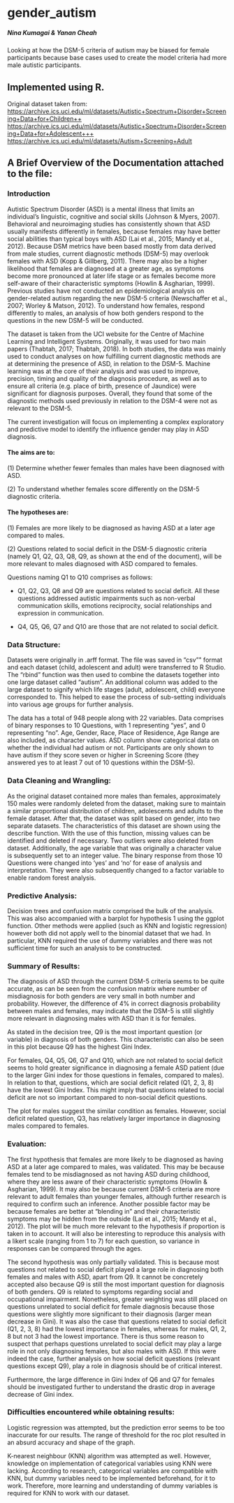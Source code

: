 # gender_autism
##### Nina Kumagai & Yanan Cheah


Looking at how the DSM-5 criteria of autism may be biased for female participants because base cases used to create the model criteria had more male autistic participants. 


## Implemented using R.


Original dataset taken from: 
https://archive.ics.uci.edu/ml/datasets/Autistic+Spectrum+Disorder+Screening+Data+for+Children++
https://archive.ics.uci.edu/ml/datasets/Autistic+Spectrum+Disorder+Screening+Data+for+Adolescent+++ 
https://archive.ics.uci.edu/ml/datasets/Autism+Screening+Adult


## A Brief Overview of the Documentation attached to the file:

### Introduction

Autistic Spectrum Disorder (ASD) is a mental illness that limits an individual’s linguistic,
cognitive and social skills (Johnson & Myers, 2007). Behavioral and neuroimaging studies
has consistently shown that ASD usually manifests differently in females, because
females may have better social abilities than typical boys with ASD (Lai et al., 2015;
Mandy et al., 2012). Because DSM metrics have been based mostly from data derived
from male studies, current diagnostic methods (DSM-5) may overlook females with ASD
(Kopp & Gillberg, 2011). There may also be a higher likelihood that females are
diagnosed at a greater age, as symptoms become more pronounced at later life stage or
as females become more self-aware of their characteristic symptoms (Howlin &
Asgharian, 1999). Previous studies have not conducted an epidemiological analysis on
gender-related autism regarding the new DSM-5 criteria (Newschaffer et al., 2007;
Worley & Matson, 2012). To understand how females, respond differently to males, an
analysis of how both genders respond to the questions in the new DSM-5 will be
conducted.

The dataset is taken from the UCI website for the Centre of Machine Learning and
Intelligent Systems. Originally, it was used for two main papers (Thabtah, 2017; Thabtah,
2018). In both studies, the data was mainly used to conduct analyses on how fulfilling
current diagnostic methods are at determining the presence of ASD, in relation to the
DSM-5. Machine learning was at the core of their analysis and was used to improve,
precision, timing and quality of the diagnosis procedure, as well as to ensure all criteria
(e.g. place of birth, presence of Jaundice) were significant for diagnosis purposes.
Overall, they found that some of the diagnostic methods used previously in relation to
the DSM-4 were not as relevant to the DSM-5.

The current investigation will focus on implementing a complex exploratory and
predictive model to identify the influence gender may play in ASD diagnosis.

#### The aims are to:

(1) Determine whether fewer females than males have been diagnosed with
ASD.

(2) To understand whether females score differently on the DSM-5
diagnostic criteria.


#### The hypotheses are:

(1) Females are more likely to be diagnosed as having ASD at a later age
compared to males.

(2) Questions related to social deficit in the DSM-5 diagnostic criteria
(namely Q1, Q2, Q3, Q8, Q9, as shown at the end of the document), will
be more relevant to males diagnosed with ASD compared to females.

Questions naming Q1 to Q10 comprises as follows:

- Q1, Q2, Q3, Q8 and Q9 are questions related to social deficit. All these
questions addressed autistic impairments such as non-verbal
communication skills, emotions reciprocity, social relationships and
expression in communication.

- Q4, Q5, Q6, Q7 and Q10 are those that are not related to social deficit.


### Data Structure:

Datasets were originally in .arff format. The file was saved in “csv”" format and
each dataset (child, adolescent and adult) were transferred to R Studio. The “rbind”
function was then used to combine the datasets together into one large dataset
called “autism”. An additional column was added to the large dataset to signify
which life stages (adult, adolescent, child) everyone corresponded to. This helped
to ease the process of sub-setting individuals into various age groups for further
analysis.

The data has a total of 948 people along with 22 variables. Data comprises of binary
responses to 10 Questions, with 1 representing “yes”, and 0 representing “no”.
Age, Gender, Race, Place of Residence, Age Range are also included, as character
values. ASD column show categorical data on whether the individual had autism or
not. Participants are only shown to have autism if they score seven or higher in
Screening Score (they answered yes to at least 7 out of 10 questions within the
DSM-5).


### Data Cleaning and Wrangling:

As the original dataset contained more males than females, approximately 150
males were randomly deleted from the dataset, making sure to maintain a similar
proportional distribution of children, adolescents and adults to the female dataset.
After that, the dataset was split based on gender, into two separate datasets.
The characteristics of this dataset are shown using the describe function. With the
use of this function, missing values can be identified and deleted if necessary. Two
outliers were also deleted from dataset. Additionally, the age variable that was
originally a character value is subsequently set to an integer value. The binary
response from those 10 Questions were changed into ‘yes’ and ‘no’ for ease of
analysis and interpretation. They were also subsequently changed to a factor
variable to enable random forest analysis.


### Predictive Analysis:

Decision trees and confusion matrix comprised the bulk of the analysis. This was
also accompanied with a barplot for hypothesis 1 using the ggplot function. Other
methods were applied (such as KNN and logistic regression) however both did not
apply well to the binomial dataset that we had. In particular, KNN required the use
of dummy variables and there was not sufficient time for such an analysis to be
constructed.


### Summary of Results:

The diagnosis of ASD through the current DSM-5 criteria seems to be quite
accurate, as can be seen from the confusion matrix where number of
misdiagnosis for both genders are very small in both number and probability.
However, the difference of 4% in correct diagnosis probability between males
and females, may indicate that the DSM-5 is still slightly more relevant in
diagnosing males with ASD than it is for females.

As stated in the decision tree, Q9 is the most important question (or variable) in diagnosis
of both genders. This characteristic can also be seen in this plot because Q9 has the
highest Gini Index.

For females, Q4, Q5, Q6, Q7 and Q10, which are not related to social deficit seems to
hold greater significance in diagnosing a female ASD patient (due to the larger Gini
index for those questions in females, compared to males). In relation to that,
questions, which are social deficit related (Q1, 2, 3, 8) have the lowest Gini Index. This
might imply that questions related to social deficit are not so important compared to
non-social deficit questions.

The plot for males suggest the similar condition as females. However, social deficit
related question, Q3, has relatively larger importance in diagnosing males compared to
females.


### Evaluation:


The first hypothesis that females are more likely to be diagnosed as having ASD at a later
age compared to males, was validated. This may be because females tend to be
misdiagnosed as not having ASD during childhood, where they are less aware of their
characteristic symptoms (Howlin & Asgharian, 1999). It may also be because current
DSM-5 criteria are more relevant to adult females than younger females, although further
research is required to confirm such an inference. Another possible factor may be
because females are better at “blending in” and their characteristic symptoms may be
hidden from the outside (Lai et al., 2015; Mandy et al., 2012).
The plot will be much more relevant to the hypothesis if proportion is taken in to account.
It will also be interesting to reproduce this analysis with a likert scale (ranging from 1 to 7)
for each question, so variance in responses can be compared through the ages.


The second hypothesis was only partially validated. This is because most questions not
related to social deficit played a large role in diagnosing both females and males with
ASD, apart from Q9. It cannot be concretely accepted also because Q9 is still the most
important question for diagnosis of both genders. Q9 is related to symptoms regarding
social and occupational impairment. Nonetheless, greater weighting was still placed on
questions unrelated to social deficit for female diagnosis because those questions were
slightly more significant to their diagnosis (larger mean decrease in Gini). It was also the
case that questions related to social deficit (Q1, 2, 3, 8) had the lowest importance in
females, whereas for males, Q1, 2, 8 but not 3 had the lowest importance. There is thus
some reason to suspect that perhaps questions unrelated to social deficit may play a large
role in not only diagnosing females, but also males with ASD. If this were indeed the case,
further analysis on how social deficit questions (relevant questions except Q9), play a role
in diagnosis should be of critical interest.

Furthermore, the large difference in Gini Index of Q6 and Q7 for females should be
investigated further to understand the drastic drop in average decrease of Gini index.


### Difficulties encountered while obtaining results:

Logistic regression was attempted, but the prediction error seems to be too
inaccurate for our results. The range of threshold for the roc plot resulted in an
absurd accuracy and shape of the graph.

K-nearest neighbour (KNN) algorithm was attempted as well. However, knowledge on
implementation of categorical variables using KNN were lacking. According to
research, categorical variables are compatible with KNN, but dummy variables need
to be implemented beforehand, for it to work. Therefore, more learning and
understanding of dummy variables is required for KNN to work with our dataset.
